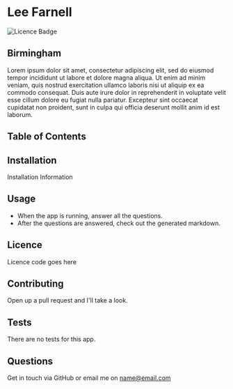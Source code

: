 # Lee Farnell

  ![Licence Badge](https://img.shields.io/badge/licence-%20-green)

  ## Birmingham

  Lorem ipsum dolor sit amet, consectetur adipiscing elit, sed do eiusmod tempor incididunt ut labore et dolore magna aliqua. Ut enim ad minim veniam, quis nostrud exercitation ullamco laboris nisi ut aliquip ex ea commodo consequat. Duis aute irure dolor in reprehenderit in voluptate velit esse cillum dolore eu fugiat nulla pariatur. Excepteur sint occaecat cupidatat non proident, sunt in culpa qui officia deserunt mollit anim id est laborum.

  ## Table of Contents

  ## Installation

  Installation Information

  ## Usage

  - When the app is running, answer all the questions.
  - After the questions are answered, check out the generated markdown.

  ## Licence

  Licence code goes here

  ## Contributing

  Open up a pull request and I'll take a look.

  ## Tests

  There are no tests for this app.

  ## Questions

  Get in touch via GitHub or email me on name@email.com
  